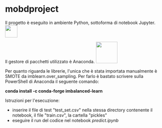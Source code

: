 # mobdproject

Il progetto è eseguito in ambiente Python, sottoforma di notebook Jupyter.
<img src="https://upload.wikimedia.org/wikipedia/commons/thumb/3/38/Jupyter_logo.svg/1200px-Jupyter_logo.svg.png" width=40px>

Il gestore di pacchetti utilizzato è Anaconda.
<img src="https://upload.wikimedia.org/wikipedia/en/c/cd/Anaconda_Logo.png" width=70px>

Per quanto riguarda le librerie, l'unica che è stata importata manualmente è SMOTE da imblearn.over_sampling.
Per farlo è bastato scrivere sulla PowerShell di Anaconda il seguente comando:

**conda install -c conda-forge imbalanced-learn**

Istruzioni per l'esecuzione:
- inserire il file di test "test_set.csv" nella stessa directory contenente il notebook, il file "train.csv", la cartella "pickles"
- eseguire il run del codice nel notebook *predict.ipynb*
